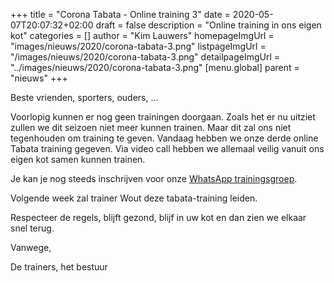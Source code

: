 +++
title = "Corona Tabata - Online training 3"
date = 2020-05-07T20:07:32+02:00
draft = false
description = "Online training in ons eigen kot"
categories = []
author = "Kim Lauwers"
homepageImgUrl = "images/nieuws/2020/corona-tabata-3.png"
listpageImgUrl = "/images/nieuws/2020/corona-tabata-3.png"
detailpageImgUrl = "../images/nieuws/2020/corona-tabata-3.png"
[menu.global]
    parent = "nieuws"
+++

Beste vrienden, sporters, ouders, ...
 
Voorlopig kunnen er nog geen trainingen doorgaan. Zoals het er nu uitziet zullen we dit seizoen niet meer kunnen trainen.
Maar dit zal ons niet tegenhouden om training te geven. Vandaag hebben we onze derde online Tabata training gegeven.
Via video call hebben we allemaal veilig vanuit ons eigen kot samen kunnen trainen.

Je kan je nog steeds inschrijven voor onze [WhatsApp trainingsgroep](https://www.invictokeerbergen.be/nieuws/2020/04/16/corona-april---geen-training/).

Volgende week zal trainer Wout deze tabata-training leiden.


Respecteer de regels, blijft gezond, blijf in uw kot en dan zien we elkaar snel terug.


Vanwege,

De trainers, het bestuur